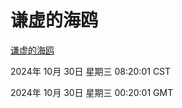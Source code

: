# 谦虚的海鸥
[谦虚的海鸥](http://219.139.197.74:56308/qxdho/course/base/hotlink/index.php)

2024年 10月 30日 星期三 08:20:01 CST

2024年 10月 30日 星期三 00:20:01 GMT
